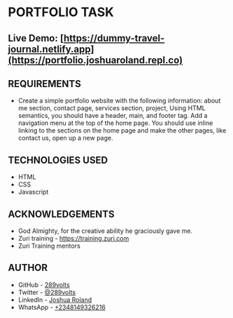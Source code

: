 # PORTFOLIO TASK

## Live Demo: [https://dummy-travel-journal.netlify.app](https://portfolio.joshuaroland.repl.co)

## REQUIREMENTS

- Create a simple portfolio website with the following information: about me section, contact page, services section, project, Using HTML semantics, you should have a header, main, and footer tag. Add a navigation menu at the top of the home page. You should use inline linking to the sections on the home page and make the other pages, like contact us, open up a new page.

## TECHNOLOGIES USED

- HTML
- CSS
- Javascript

## ACKNOWLEDGEMENTS

- God Almighty, for the creative ability he graciously gave me.
- Zuri training - https://training.zuri.com
- Zuri Training mentors

## AUTHOR

- GitHub - [289volts](https://www.github.com/289volts)
- Twitter - [@289volts](https://www.twitter.com/289volts)
- LinkedIn - [Joshua Roland](https://www.linkedin.com/in/Joshua-Roland)
- WhatsApp - [+2348149326216](https://wa.me/2348149326216)
